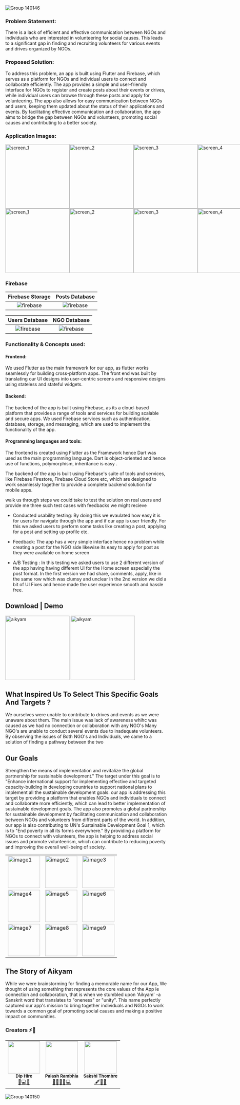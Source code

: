 ![Group 140146](https://user-images.githubusercontent.com/47987136/228334170-781b397f-6d66-4385-965b-0d26a3d9da53.png)

### Problem Statement:
There is a lack of efficient and effective communication between NGOs and individuals who are interested in volunteering for social causes. This leads to a significant gap in finding and recruiting volunteers for various events and drives organized by NGOs.

### Proposed Solution:
To address this problem, an app is built using Flutter and Firebase, which serves as a platform for NGOs and individual users to connect and collaborate efficiently. The app provides a simple and user-friendly interface for NGOs to register and create posts about their events or drives, while individual users can browse through these posts and apply for volunteering. The app also allows for easy communication between NGOs and users, keeping them updated about the status of their applications and events. By facilitating effective communication and collaboration, the app aims to bridge the gap between NGOs and volunteers, promoting social causes and contributing to a better society.

### Application Images:  
<div style="display:flex;">
   <img src="https://user-images.githubusercontent.com/47987136/228318930-7767ebf2-730a-40e0-94b3-7c850cb71a20.png" alt="screen_1" width="200"/>
   <img src="https://user-images.githubusercontent.com/47987136/228318938-c6bc7de1-a60f-4ca1-924e-94a994a574fb.png" alt="screen_2" width="200"/>
  <img src="https://user-images.githubusercontent.com/47987136/228318897-a0bd4399-67a3-4a75-a7c8-7c5b10d92775.png" alt="screen_3" width="200"/>
   <img src="https://user-images.githubusercontent.com/47987136/228318915-69c15bb9-3049-4982-8626-c4f0c2329444.png" alt="screen_4" width="200"/>
  
</div>
<div style="display:flex;">
   <img src="https://user-images.githubusercontent.com/47987136/228321139-38567911-1168-4bc4-b748-cca24e5a36e4.png" alt="screen_1" width="200"/>
   <img src="https://user-images.githubusercontent.com/47987136/228321155-642c49f1-18ce-4ec6-9abc-ff596ffe0a0c.png" alt="screen_2" width="200"/>
   <img src="https://user-images.githubusercontent.com/47987136/228321164-4c66054b-d52d-4b51-9f80-babf52c6f0cb.png" alt="screen_3" width="200"/>
   <img src="https://user-images.githubusercontent.com/47987136/228321176-7fc1c866-52da-44c4-beba-1f90e932a652.png" alt="screen_4" width="200"/>
</div>


### Firebase

Firebase Storage            | Posts Database
:-------------------------:|:-------------------------:|
![firebase](https://user-images.githubusercontent.com/47987136/228322030-69ae43e9-8f50-4ef0-b93d-53a374bf39ed.jpeg)|![firebase](https://user-images.githubusercontent.com/47987136/228322044-9b4b3079-aab0-4978-bcb0-46b675b1a531.jpeg)|

Users Database             | NGO Database
:-------------------------:|:-------------------------:|
![firebase](https://user-images.githubusercontent.com/47987136/228322047-23c4c923-369b-4258-b102-e17cce1f74b2.jpeg)|![firebase](https://user-images.githubusercontent.com/47987136/228322057-4c05fb73-6304-4a90-be9f-6ab2318dc498.jpeg)|


### Functionality & Concepts used:


#### Frontend:
We used Flutter as the main framework for our app, as flutter works seamlessly for building cross-platform apps.
The front end was built by translating our UI designs into user-centric screens
and responsive designs using stateless and stateful widgets.

#### Backend:
The backend of the app is built using Firebase, as its a cloud-based platform that provides a range of tools and services for building scalable and secure apps. We used Firebase services such as authentication, database, storage, and messaging, which are used to implement the functionality of the app.

#### Programming languages and tools:
The frontend is created using Flutter as the Framework hence Dart was used as the main programming language. Dart is object-oriented and hence use of functions, polymorphism, inheritance is easy .

The backend of the app is built using Firebase's suite of tools and services, like Firebase Firestore, Firebase Cloud Store etc, which are designed to work seamlessly together to provide a complete backend solution for mobile apps.

walk us through steps we could take to test the solution on real users and provide me three such test cases with feedbacks we might recieve

- Conducted usability testing:
By doing this we evaulated how easy it is for users for navigate through the app and if our app is user friendly. For this we asked users to perform some tasks like creating a post, applying for a post and setting up profile etc.

- Feedback: The app has a very simple interface hence no problem while creating a post for the NGO side likewise its easy to apply for post as they were available on home screen

- A/B Testing : In this testing we asked users to use 2 different version of the app having having different UI for the Home screen especially the post format.
In the first version we had share, comments, apply, like in the same row which 
was clumsy and unclear
In the 2nd version we did a bit of UI Fixes and hence made the user experience smooth and hassle free.

## Download | Demo
[<img alt="aikyam" width="200px" src="https://user-images.githubusercontent.com/47987136/228916924-eb168092-9f50-466f-be78-02ccc685e919.png" />](https://drive.google.com/drive/folders/1lkqBA2I1dGgTEYD8q54ewxZvEQmHNFsZ)      [<img alt="aikyam" width="200px" src="https://user-images.githubusercontent.com/47987136/228916936-28b63fc0-62a7-4e33-a64f-9dcd972736c6.png" />](https://youtu.be/t9YWiTdG624)



## What Inspired Us To Select This Specific Goals And Targets ?

We ourselves were unable to contribute to drives and events as we were unaware about them. The main issue was lack of awareness whihc was caused  as we had no connection or collaboration with any NGO's
Many NGO's are unable to conduct several events due to inadequate volunteers.
By observing the issues of Both NGO's and Individuals, we came to a solution of finding a pathway between the two


## Our Goals
Strengthen the means of implementation and revitalize the global partnership for sustainable development."
The target under this goal is to "Enhance international support for implementing effective and targeted capacity-building in developing countries to support national plans to implement all the sustainable development goals.
our app is addressing this target by providing a platform that enables NGOs and individuals to connect and collaborate more efficiently, which can lead to better implementation of sustainable development goals. The app also promotes a global partnership for sustainable development by facilitating communication and collaboration between NGOs and volunteers from different parts of the world.
In addition, our app is also contributing to UN's Sustainable Development Goal 1, which is to "End poverty in all its forms everywhere." By providing a platform for NGOs to connect with volunteers, the app is helping to address social issues and promote volunteerism, which can contribute to reducing poverty and improving the overall well-being of society.

<table>
  <tr>
    <td><img src="https://user-images.githubusercontent.com/47987136/228332340-ab9bd94b-90ba-4ada-81ff-46178ae2ee34.png" alt="image1" width="100"></td>
    <td><img src="https://user-images.githubusercontent.com/47987136/228332502-60aa94b4-aa59-4524-b05d-24cdafd09f6b.png" alt="image2" width="100"></td>
    <td><img src="https://user-images.githubusercontent.com/47987136/228332596-93b5fd76-3e4d-4a34-93ad-867f1ad5cb46.png" alt="image3" width="100"></td>
  </tr>
  <tr>
    <td><img src="https://user-images.githubusercontent.com/47987136/228332548-9bd2a639-672b-4af2-9014-34b8b31840cb.png" alt="image4" width="100"></td>
    <td><img src="https://user-images.githubusercontent.com/47987136/228332703-4aee4335-e520-4661-afee-c8bb52aec9d8.png" alt="image5" width="100"></td>
    <td><img src="https://user-images.githubusercontent.com/47987136/228332788-a96a68a6-5b61-4d6e-8bce-0d55b676c34f.png" alt="image6" width="100"></td>
  </tr>
  <tr>
    <td><img src="https://user-images.githubusercontent.com/47987136/228332835-3bd65247-a6fa-44c9-9330-24d6afb1e199.png" alt="image7" width="100"></td>
    <td><img src="https://user-images.githubusercontent.com/47987136/228332868-ebb2f600-3ad6-4962-b584-33f57d5bb961.png" alt="image8" width="100"></td>
    <td><img src="https://user-images.githubusercontent.com/47987136/228332913-bf683759-3721-423f-b70a-a214bd746351.png" alt="image9" width="100"></td>
  </tr>
</table>


## The Story of Aikyam
While we were brainstorming for finding a memorable name for our App, We thought of using something that represents the core values of the App ie connection and collaboration, that is when we stumbled upon 'Aikyam' -a Sanskrit word that translates to "oneness" or "unity". This name perfectly captured our app's mission to bring together individuals and NGOs to work towards a common goal of promoting social causes and making a positive impact on communities.

### Creators :zap::dizzy:
<table>
		<tr>
			<td align="center"><img src="https://user-images.githubusercontent.com/47987136/228346608-f897221d-3b49-44a5-b92d-ded04b3756da.jpeg"  width=100px;"><br /><sub><b>Dip Hire</b></sub><br/><a href="https://github.com/DipHire">👻💻🥴</a></td>
		   <td align="center"><img src="https://user-images.githubusercontent.com/80753307/229345927-27f65378-27b7-4667-9c55-64e89c3ede5b.jpg"  width=100px;"><br /><sub><b>Palash Rambhia</b></sub><br/><a href="https://github.com/palash2911">👩🏻‍💻🎯💻</a></td>
			<td align="center"><img src="https://user-images.githubusercontent.com/47987136/228345760-dffaf8e4-ab87-47f5-8b37-a27af570ea73.jpg"  width=100px;"><br /><sub><b>Sakshi Thombre</b></sub><br/><a href="https://github.com/Sakshy18">🖋🎨🦄</a></td>					
		</tr>
		
</table>

![Group 140150](https://user-images.githubusercontent.com/47987136/228341496-628722c2-8b92-43f7-aaa8-57048d522366.png)




